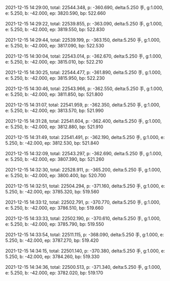 2021-12-15 14:29:00, total: 22544.348, p: -360.690, delta:5.250 手, g:1.000, e: 5.250, b: -42.000, ep: 3820.590, bp: 522.660

2021-12-15 14:29:22, total: 22539.855, p: -363.090, delta:5.250 手, g:1.000, e: 5.250, b: -42.000, ep: 3819.550, bp: 522.830

2021-12-15 14:29:44, total: 22539.199, p: -363.150, delta:5.250 手, g:1.000, e: 5.250, b: -42.000, ep: 3817.090, bp: 522.530

2021-12-15 14:30:04, total: 22543.014, p: -362.670, delta:5.250 手, g:1.000, e: 5.250, b: -42.000, ep: 3815.010, bp: 522.210

2021-12-15 14:30:25, total: 22544.477, p: -361.890, delta:5.250 手, g:1.000, e: 5.250, b: -42.000, ep: 3815.950, bp: 522.230

2021-12-15 14:30:46, total: 22543.966, p: -362.550, delta:5.250 手, g:1.000, e: 5.250, b: -42.000, ep: 3811.850, bp: 521.800

2021-12-15 14:31:07, total: 22541.959, p: -362.350, delta:5.250 手, g:1.000, e: 5.250, b: -42.000, ep: 3813.570, bp: 521.990

2021-12-15 14:31:28, total: 22541.604, p: -362.400, delta:5.250 手, g:1.000, e: 5.250, b: -42.000, ep: 3812.880, bp: 521.910

2021-12-15 14:31:49, total: 22541.491, p: -362.190, delta:5.250 手, g:1.000, e: 5.250, b: -42.000, ep: 3812.530, bp: 521.840

2021-12-15 14:32:09, total: 22543.297, p: -362.690, delta:5.250 手, g:1.000, e: 5.250, b: -42.000, ep: 3807.390, bp: 521.260

2021-12-15 14:32:30, total: 22528.911, p: -365.200, delta:5.250 手, g:1.000, e: 5.250, b: -42.000, ep: 3800.400, bp: 520.700

2021-12-15 14:32:51, total: 22504.294, p: -371.160, delta:5.250 手, g:1.000, e: 5.250, b: -42.000, ep: 3785.320, bp: 519.560

2021-12-15 14:33:12, total: 22502.791, p: -370.770, delta:5.250 手, g:1.000, e: 5.250, b: -42.000, ep: 3786.510, bp: 519.660

2021-12-15 14:33:33, total: 22502.190, p: -370.610, delta:5.250 手, g:1.000, e: 5.250, b: -42.000, ep: 3785.790, bp: 519.550

2021-12-15 14:33:54, total: 22511.115, p: -368.090, delta:5.250 手, g:1.000, e: 5.250, b: -42.000, ep: 3787.270, bp: 519.420

2021-12-15 14:34:15, total: 22501.140, p: -370.380, delta:5.250 手, g:1.000, e: 5.250, b: -42.000, ep: 3784.260, bp: 519.330

2021-12-15 14:34:36, total: 22500.513, p: -371.340, delta:5.250 手, g:1.000, e: 5.250, b: -42.000, ep: 3782.020, bp: 519.170